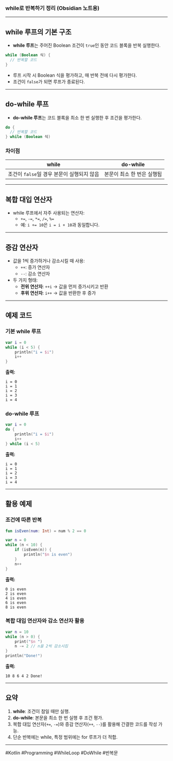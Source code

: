 ### while로 반복하기 정리 (Obsidian 노트용)

---

## **while 루프의 기본 구조**
- **while 루프**는 주어진 Boolean 조건이 `true`인 동안 코드 블록을 반복 실행한다.

```kotlin
while (Boolean 식) {
  // 반복할 코드
}
```

- 루프 시작 시 Boolean 식을 평가하고, 매 반복 전에 다시 평가한다.
- 조건이 `false`가 되면 루프가 종료된다.

---

## **do-while 루프**
- **do-while 루프**는 코드 블록을 최소 한 번 실행한 후 조건을 평가한다.

```kotlin
do {
  // 반복할 코드
} while (Boolean 식)
```

### **차이점**
| **while** | **do-while** |
|-----------|--------------|
| 조건이 `false`일 경우 본문이 실행되지 않음 | 본문이 최소 한 번은 실행됨 |

---

## **복합 대입 연산자**
- while 루프에서 자주 사용되는 연산자:
  - `+=`, `-=`, `*=`, `/=`, `%=`
  - 예: `i += 10`은 `i = i + 10`과 동일합니다.

---

## **증감 연산자**
- 값을 1씩 증가하거나 감소시킬 때 사용:
  - `++`: 증가 연산자
  - `--`: 감소 연산자
- 두 가지 형태:
  - **전위 연산자**: `++i` → 값을 먼저 증가시키고 반환
  - **후위 연산자**: `i++` → 값을 반환한 후 증가

---

## **예제 코드**

### 기본 while 루프
```kotlin
var i = 0
while (i < 5) {
    println("i = $i")
    i++
}
```

**출력:**  
```
i = 0  
i = 1  
i = 2  
i = 3  
i = 4  
```

### do-while 루프
```kotlin
var i = 0
do {
    println("i = $i")
    i++
} while (i < 5)
```

**출력:**  
```
i = 0  
i = 1  
i = 2  
i = 3  
i = 4  
```

---

## **활용 예제**

### 조건에 따른 반복
```kotlin
fun isEven(num: Int) = num % 2 == 0

var n = 0
while (n < 10) {
    if (isEven(n)) {
        println("$n is even")
    }
    n++
}
```

**출력:**  
```
0 is even  
2 is even  
4 is even  
6 is even  
8 is even  
```

### 복합 대입 연산자와 감소 연산자 활용
```kotlin
var n = 10
while (n > 0) {
    print("$n ")
    n -= 2 // n을 2씩 감소시킴
}
println("Done!")
```

**출력:**  
```
10 8 6 4 2 Done!
```

---

## **요약**
1. **while**: 조건이 참일 때만 실행.
2. **do-while**: 본문을 최소 한 번 실행 후 조건 평가.
3. 복합 대입 연산자(`+=`, `-=`)와 증감 연산자(`++`, `--`)를 활용해 간결한 코드를 작성 가능.
4. 단순 반복에는 while, 특정 범위에는 for 루프가 더 적합.

---

#Kotlin #Programming #WhileLoop #DoWhile #반복문